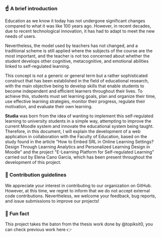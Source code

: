 ### ☝️ A brief introduction 

Education as we know it today has not undergone significant changes compared to what it
was like 100 years ago. However, in recent decades, due to recent technological innovation, it has
had to adapt to meet the new needs of users.

Nevertheless, the model used by teachers has not changed, and a traditional scheme is still
applied where the subjects of the course are the most important, and the teacher is not too concerned
about whether the student develops other cognitive, metacognitive, and emotional abilities linked to
self-regulated learning.

This concept is not a generic or general term but a rather sophisticated construct that has
been established in the field of educational research, with the main objective being to develop skills
that enable students to become independent and efficient learners throughout their lives. To achieve
this, students must set learning goals, plan and organize their time, use effective learning strategies,
monitor their progress, regulate their motivation, and evaluate their own learning.

**Studia** was born from the idea of wanting to implement this self-regulated learning to university
students in a simple way, attempting to improve the current Moodle system and innovate the
educational system being taught. Therefore, in this document, I will explain the development of a web
application in collaboration with the Faculty of Education, based on the study found in the article "How
to Embed SRL in Online Learning Settings? Design Through Learning Analytics and Personalized
Learning Design in Moodle" and the project "E-Learning Platform for Self-regulated Learning"
carried out by Elena Cano García, which has been present throughout the development of this
project.

### 🌈 Contribution guidelines

We appreciate your interest in contributing to our organization on GitHub. However, at this time, we regret to inform that we do not accept external code contributions. Nevertheless, we welcome your feedback, bug reports, and issue submissions to improve our projects! 

### 🍿 Fun fact
 
This project takes the baton from the thesis work done by @topiksit0, you can check previous work here 👉



